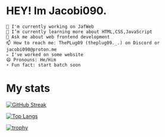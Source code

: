 <h1>HEY! Im Jacobi090.</h1>

    🔭 I'm currently working on JafWeb
    🌱 I’m currently learning more about HTML,CSS,JavaScript
    💬 Ask me about web frontend development
    📫 How to reach me: ThePLug09 (theplug09._.) on Discord or jacobi090@proton.me
    ✏ I've worked on some website
    😄 Pronouns: He/Him
    ⚡ Fun fact: start batch soon


# My stats
[![GitHub Streak](http://github-readme-streak-stats.herokuapp.com?user=jacobi090&theme=sea)](https://git.io/streak-stats)

[![Top Langs](https://github-readme-stats.vercel.app/api/top-langs/?username=jacobi090)](https://github.com/jacobi090/github-readme-stats)

[![trophy](https://github-profile-trophy.vercel.app/?username=jacobi090)](https://github.com/jacobi090/github-profile-trophy)
<!---
jacobi090/jacobi090 is a ✨ special ✨ repository because its `README.md` (this file) appears on your GitHub profile.
You can click the Preview link to take a look at your changes.
--->
